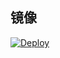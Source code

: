 ## 镜像

[![Deploy](https://www.herokucdn.com/deploy/button.png)](https://dashboard.heroku.com/new?template=https://github.com/itheshe/heroray)


